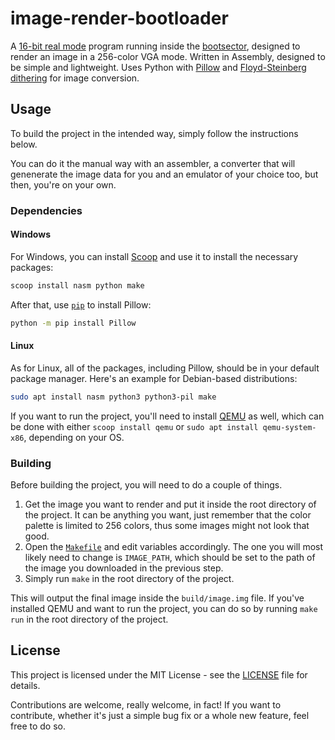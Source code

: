 # image-render-bootloader
A [16-bit real mode](https://en.wikipedia.org/wiki/Real_mode) program running inside the [bootsector](https://en.wikipedia.org/wiki/Boot_sector), designed to render an image in a 256-color VGA mode. Written in Assembly, designed to be simple and lightweight. Uses Python with [Pillow](https://pillow.readthedocs.io/en/stable/) and [Floyd-Steinberg dithering](https://en.wikipedia.org/wiki/Floyd%E2%80%93Steinberg_dithering) for image conversion.

## Usage
To build the project in the intended way, simply follow the instructions below.

You can do it the manual way with an assembler, a converter that will genenerate the image data for you and an emulator of your choice too, but then, you're on your own.

### Dependencies
#### Windows
For Windows, you can install [Scoop](https://scoop.sh/) and use it to install the necessary packages:
```powershell
scoop install nasm python make
```

After that, use [`pip`](https://pip.pypa.io/en/stable/) to install Pillow:
```bash
python -m pip install Pillow
```

#### Linux
As for Linux, all of the packages, including Pillow, should be in your default package manager. Here's an example for Debian-based distributions:
```bash
sudo apt install nasm python3 python3-pil make
```

If you want to run the project, you'll need to install [QEMU](https://www.qemu.org/) as well, which can be done with either `scoop install qemu` or `sudo apt install qemu-system-x86`, depending on your OS.

### Building
Before building the project, you will need to do a couple of things. 

1. Get the image you want to render and put it inside the root directory of the project. It can be anything you want, just remember that the color palette is limited to 256 colors, thus some images might not look that good.
2. Open the [`Makefile`](Makefile) and edit variables accordingly. The one you will most likely need to change is `IMAGE_PATH`, which should be set to the path of the image you downloaded in the previous step.
3. Simply run `make` in the root directory of the project.

This will output the final image inside the `build/image.img` file.
If you've installed QEMU and want to run the project, you can do so by running `make run` in the root directory of the project.

## License
This project is licensed under the MIT License - see the [LICENSE](LICENSE) file for details.

Contributions are welcome, really welcome, in fact! If you want to contribute, whether it's just a simple bug fix or a whole new feature, feel free to do so.